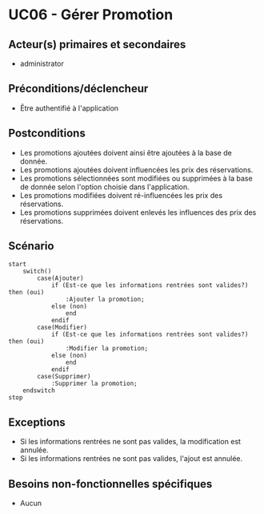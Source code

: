 # UC06 - Gérer Promotion

## Acteur(s) primaires et secondaires

* administrator

## Préconditions/déclencheur

* Être authentifié à l'application

## Postconditions

* Les promotions ajoutées doivent ainsi être ajoutées à la base de donnée.
* Les promotions ajoutées doivent influencées les prix des réservations.
* Les promotions sélectionnées sont modifiées ou supprimées à la base de donnée selon l'option choisie dans l'application.
* Les promotions modifiées doivent ré-influencées les prix des réservations.
* Les promotions supprimées doivent enlevés les influences des prix des réservations.

## Scénario

```plantuml
start
    switch()
        case(Ajouter)
            if (Est-ce que les informations rentrées sont valides?) then (oui)
                :Ajouter la promotion;
            else (non)
                end
            endif
        case(Modifier)
            if (Est-ce que les informations rentrées sont valides?) then (oui)
                :Modifier la promotion;
            else (non)
                end
            endif
        case(Supprimer)
            :Supprimer la promotion;
    endswitch
stop
```

## Exceptions

* Si les informations rentrées ne sont pas valides, la modification est annulée.
* Si les informations rentrées ne sont pas valides, l'ajout est annulée.

## Besoins non-fonctionnelles spécifiques

* Aucun
